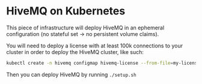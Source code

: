 # HiveMQ on Kubernetes

This piece of infrastructure will deploy HiveMQ in an ephemeral configuration (no stateful set -> no persistent volume claims).

You will need to deploy a license with at least 100k connections to your cluster in order to deploy the HiveMQ cluster, like such:

```bash
kubectl create -n hivemq configmap hivemq-license --from-file=my-license.lic || true
```

Then you can deploy HiveMQ by running `./setup.sh`